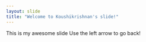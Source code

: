 ```yaml
---
layout: slide
title: "Welcome to Koushikrishnan's slide!"
---
```

This is my awesome slide
Use the left arrow to go back!